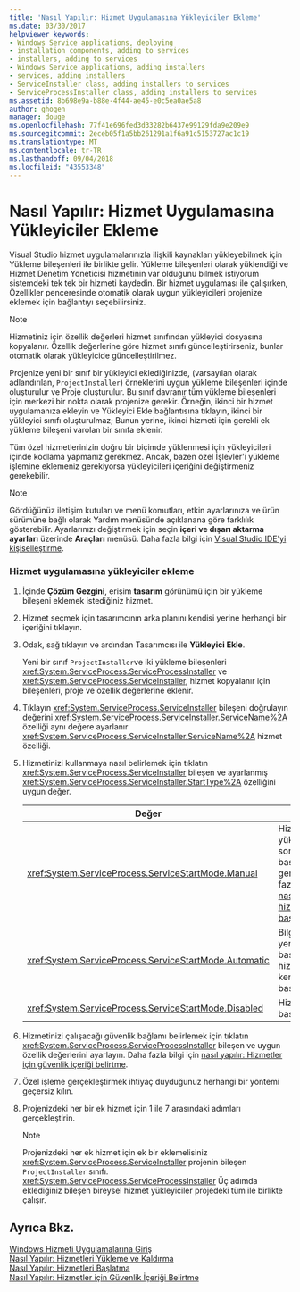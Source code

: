 ```yaml
---
title: 'Nasıl Yapılır: Hizmet Uygulamasına Yükleyiciler Ekleme'
ms.date: 03/30/2017
helpviewer_keywords:
- Windows Service applications, deploying
- installation components, adding to services
- installers, adding to services
- Windows Service applications, adding installers
- services, adding installers
- ServiceInstaller class, adding installers to services
- ServiceProcessInstaller class, adding installers to services
ms.assetid: 8b698e9a-b88e-4f44-ae45-e0c5ea0ae5a8
author: ghogen
manager: douge
ms.openlocfilehash: 77f41e696fed3d33282b6437e99129fda9e209e9
ms.sourcegitcommit: 2eceb05f1a5bb261291a1f6a91c5153727ac1c19
ms.translationtype: MT
ms.contentlocale: tr-TR
ms.lasthandoff: 09/04/2018
ms.locfileid: "43553348"
---
```

# <a name="how-to-add-installers-to-your-service-application"></a>Nasıl Yapılır: Hizmet Uygulamasına Yükleyiciler Ekleme
Visual Studio hizmet uygulamalarınızla ilişkili kaynakları yükleyebilmek için Yükleme bileşenleri ile birlikte gelir. Yükleme bileşenleri olarak yüklendiği ve Hizmet Denetim Yöneticisi hizmetinin var olduğunu bilmek istiyorum sistemdeki tek tek bir hizmeti kaydedin. Bir hizmet uygulaması ile çalışırken, Özellikler penceresinde otomatik olarak uygun yükleyicileri projenize eklemek için bağlantıyı seçebilirsiniz.  
  
> [!NOTE]
>  Hizmetiniz için özellik değerleri hizmet sınıfından yükleyici dosyasına kopyalanır. Özellik değerlerine göre hizmet sınıfı güncelleştirirseniz, bunlar otomatik olarak yükleyicide güncelleştirilmez.  
  
 Projenize yeni bir sınıf bir yükleyici eklediğinizde, (varsayılan olarak adlandırılan, `ProjectInstaller`) örneklerini uygun yükleme bileşenleri içinde oluşturulur ve Proje oluşturulur. Bu sınıf davranır tüm yükleme bileşenleri için merkezi bir nokta olarak projenize gerekir. Örneğin, ikinci bir hizmet uygulamanıza ekleyin ve Yükleyici Ekle bağlantısına tıklayın, ikinci bir yükleyici sınıfı oluşturulmaz; Bunun yerine, ikinci hizmeti için gerekli ek yükleme bileşeni varolan bir sınıfa eklenir.  
  
 Tüm özel hizmetlerinizin doğru bir biçimde yüklenmesi için yükleyicileri içinde kodlama yapmanız gerekmez. Ancak, bazen özel İşlevler'i yükleme işlemine eklemeniz gerekiyorsa yükleyicileri içeriğini değiştirmeniz gerekebilir.  
  
> [!NOTE]
>  Gördüğünüz iletişim kutuları ve menü komutları, etkin ayarlarınıza ve ürün sürümüne bağlı olarak Yardım menüsünde açıklanana göre farklılık gösterebilir. Ayarlarınızı değiştirmek için seçin **içeri ve dışarı aktarma ayarları** üzerinde **Araçları** menüsü. Daha fazla bilgi için [Visual Studio IDE'yi kişiselleştirme](/visualstudio/ide/personalizing-the-visual-studio-ide).  
  
### <a name="to-add-installers-to-your-service-application"></a>Hizmet uygulamasına yükleyiciler ekleme  
  
1.  İçinde **Çözüm Gezgini**, erişim **tasarım** görünümü için bir yükleme bileşeni eklemek istediğiniz hizmet.  
  
2.  Hizmet seçmek için tasarımcının arka planını kendisi yerine herhangi bir içeriğini tıklayın.  
  
3.  Odak, sağ tıklayın ve ardından Tasarımcısı ile **Yükleyici Ekle**.  
  
     Yeni bir sınıf `ProjectInstaller`ve iki yükleme bileşenleri <xref:System.ServiceProcess.ServiceProcessInstaller> ve <xref:System.ServiceProcess.ServiceInstaller>, hizmet kopyalanır için bileşenleri, proje ve özellik değerlerine eklenir.  
  
4.  Tıklayın <xref:System.ServiceProcess.ServiceInstaller> bileşeni doğrulayın değerini <xref:System.ServiceProcess.ServiceInstaller.ServiceName%2A> özelliği aynı değere ayarlanır <xref:System.ServiceProcess.ServiceInstaller.ServiceName%2A> hizmet özelliği.  
  
5.  Hizmetinizi kullanmaya nasıl belirlemek için tıklatın <xref:System.ServiceProcess.ServiceInstaller> bileşen ve ayarlanmış <xref:System.ServiceProcess.ServiceInstaller.StartType%2A> özelliğini uygun değer.  
  
    |Değer|Sonuç|  
    |-----------|------------|  
    |<xref:System.ServiceProcess.ServiceStartMode.Manual>|Hizmeti el ile yükleme sonrasında başlatılması gerekir. Daha fazla bilgi için [nasıl yapılır: hizmetlerini başlatma](../../../docs/framework/windows-services/how-to-start-services.md).|  
    |<xref:System.ServiceProcess.ServiceStartMode.Automatic>|Bilgisayar yeniden başlatıldığında hizmet kendi kendine başlar.|  
    |<xref:System.ServiceProcess.ServiceStartMode.Disabled>|Hizmet başlatılamıyor.|  
  
6.  Hizmetinizi çalışacağı güvenlik bağlamı belirlemek için tıklatın <xref:System.ServiceProcess.ServiceProcessInstaller> bileşen ve uygun özellik değerlerini ayarlayın. Daha fazla bilgi için [nasıl yapılır: Hizmetler için güvenlik içeriği belirtme](../../../docs/framework/windows-services/how-to-specify-the-security-context-for-services.md).  
  
7.  Özel işleme gerçekleştirmek ihtiyaç duyduğunuz herhangi bir yöntemi geçersiz kılın.  
  
8.  Projenizdeki her bir ek hizmet için 1 ile 7 arasındaki adımları gerçekleştirin.  
  
    > [!NOTE]
    >  Projenizdeki her ek hizmet için ek bir eklemelisiniz <xref:System.ServiceProcess.ServiceInstaller> projenin bileşen `ProjectInstaller` sınıfı. <xref:System.ServiceProcess.ServiceProcessInstaller> Üç adımda eklediğiniz bileşen bireysel hizmet yükleyiciler projedeki tüm ile birlikte çalışır.  
  
## <a name="see-also"></a>Ayrıca Bkz.  
 [Windows Hizmeti Uygulamalarına Giriş](../../../docs/framework/windows-services/introduction-to-windows-service-applications.md)  
 [Nasıl Yapılır: Hizmetleri Yükleme ve Kaldırma](../../../docs/framework/windows-services/how-to-install-and-uninstall-services.md)  
 [Nasıl Yapılır: Hizmetleri Başlatma](../../../docs/framework/windows-services/how-to-start-services.md)  
 [Nasıl Yapılır: Hizmetler için Güvenlik İçeriği Belirtme](../../../docs/framework/windows-services/how-to-specify-the-security-context-for-services.md)
